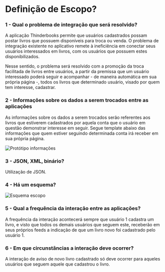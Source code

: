 # Definição de Escopo?

### 1 - Qual o problema de integração que será resolvido? <br>
A aplicação Thinderbooks permite que usuários cadastrados possam postar livros que possuem disponíveis para troca ou venda. O problema de integração existente no aplicativo remete à ineficiência em conectar seus usuários interessados em livros, com os usuários que possuem estes disponibilizados.<br>

Nesse sentido, o problema será resolvido com a promoção da troca facilitada de livros entre usuários, a partir da premissa que um usuário interessado poderá seguir e acompanhar - de maneira automática em sua própria página -, todos os livros que determinado usuário, visado por quem tem interesse, cadastrar.<br> 

### 2 - Informações sobre os dados a serem trocados entre as aplicações <br>
As informações sobre os dados a serem trocados serão referentes aos livros que estiverem cadastrados por aquela conta que o usuário em questão demonstrar interesse em seguir. Segue template abaixo das informações que quem estiver seguindo determinada conta irá receber em sua própria página.<br>

![Protótipo informações](https://github.com/paulaResende/integracao2018/blob/master/Imagens/prototipo1.png)

### 3 - JSON, XML, binário? <br>
Utilização de JSON.

### 4 - Há um esquema? <br>
![Esquema escopo](https://github.com/paulaResende/integracao2018/blob/master/Imagens/EsquemaEscopo.png)

### 5 - Qual a frequência da interação entre as aplicações? <br>
A frequência da interação acontecerá sempre que usuário 1 cadastra um livro, e visto que todos os demais usuários que seguem este, receberão em seus próprios feeds a indicação de que um livro novo foi cadastrado pelo usuário 1. 

### 6 - Em que circunstâncias a interação deve ocorrer? <br>
A interação de aviso de novo livro cadastrado só deve ocorrer para aqueles usuários que seguem aquele que cadastrou o livro. 
